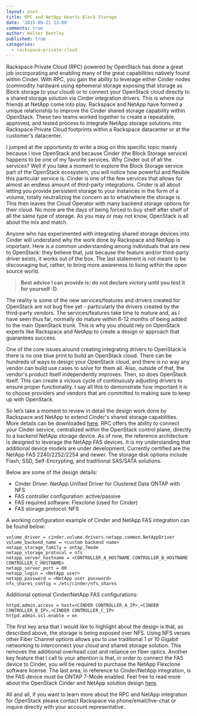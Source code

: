 ```yaml
---
layout: post
title: RPC and NetApp Hearts Block Storage
date: '2015-09-21 13:00'
comments: true
author: Walter Bentley
published: true
categories:
  - rackspace-private-cloud
---
```


Rackspace Private Cloud (RPC) powered by OpenStack has done a great job incorporating and enabling many of the great capabilities natively found within Cinder.  With RPC, you gain the ability to leverage either Cinder nodes (commodity hardware using ephemeral storage exposing that storage as Block storage to your cloud) or to connect your OpenStack cloud directly to a shared storage solution via Cinder integration drivers.  This is where our friends at NetApp come into play.  Rackspace and NetApp have formed a unique relationship to improve the Cinder shared storage capability within OpenStack.  These two teams worked together to create a repeatable, approved, and tested process to integrate NetApp storage solutions into Rackspace Private Cloud footprints within a Rackspace datacenter or at the customer's datacenter.

<!-- more -->

I jumped at the opportunity to write a blog on this specific topic mainly because I love OpenStack and because Cinder (the Block Storage service) happens to be one of my favorite services.  Why Cinder out of all the services?  Well if you take a moment to explore the Block Storage service part of the OpenStack ecosystem, you will notice how powerful and flexible this particular service is.  Cinder is one of the few services that allows for almost an endless amount of third-party integrations.  Cinder is all about letting you provide persistent storage to your instances in the form of a volume, totally neutralizing the concern as to what/where the storage is.  This then leaves the Cloud Operator with many backend storage options for their cloud.  No more are the days of being forced to buy shelf after shelf of all the same type of storage.  As you may or may not know, OpenStack is all about the mix and match.

Anyone who has experimented with integrating shared storage devices into Cinder will understand why the work done by Rackspace and NetApp is important.  Here is a common understanding among individuals that are new to OpenStack: they believe that, just because the feature and/or third-party driver exists, it works out of the box.  The last statement is not meant to be discouraging but, rather, to bring more awareness to living within the open source world.  

>**Best advice I can provide is: do not declare victory until you test it for yourself :D.**

The reality is some of the new services/features and drivers created for OpenStack are not bug free yet - particularly the drivers created by the third-party vendors.  The services/features take time to mature and, as I have seen thus far, normally do mature within 6-12 months of being added to the main OpenStack trunk.  This is why you should rely on OpenStack experts like Rackspace and NetApp to create a design or approach that guarantees success.
 
One of the core issues around creating integrating drivers to OpenStack is there is no one blue print to build an OpenStack cloud.  There can be hundreds of ways to design your OpenStack cloud, and there is no way any vendor can build use cases to solve for them all.  Also, outside of that, the vendor's product itself independently improves.  Then, so does OpenStack itself.  This can create a vicious cycle of continuously adjusting drivers to ensure proper functionality.  I say all this to demonstrate how important it is to choose providers and vendors that are committed to making sure to keep up with OpenStack.
 
So let’s take a moment to review in detail the design work done by Rackspace and NetApp to extend Cinder's shared storage capabilities.  More details can be downloaded [here](http://solutionconnection.netapp.com/Core/DownloadDoc.aspx?documentID=125690&contentID=236630).  RPC offers the ability to connect your Cinder service, centralized within the OpenStack control plane, directly to a backend NetApp storage device.  As of now, the reference architecture is designed to  leverage the NetApp FAS devices.  It is my understanding that additional device models are under development.  Currently certified are the NetApp FAS 2240/2252/2254 and newer.  The storage disk options include Flash, SSD, Self-Encrypting, and traditional SAS/SATA solutions.

Below are some of the design details:

* Cinder Driver: NetApp Unified Driver for Clustered Data ONTAP with NFS
* FAS controller configuration: active/passive
* FAS required software:  Flexclone (used for Cinder)
* FAS storage protocol:  NFS

A working configuration example of Cinder and NetApp FAS integration can be found below:

	volume_driver = cinder.volume.drivers.netapp.common.NetAppDriver
	volume_backend_name = <custom backend name>
	netapp_storage_family = ontap_7mode
	netapp_storage_protocol = nfs
	netapp_server_hostname = <CONTROLLER_A_HOSTNAME CONTROLLER_B_HOSTNAME CONTROLLER_C_HOSTNAME>
	netapp_server_port = 80
	netapp_login = <NetApp user>
	netapp_password = <NetApp user password>
	nfs_shares_config = /etc/cinder/nfs_shares

Additional optional Cinder/NetApp FAS configurations:

	httpd.admin.access = host=<CINDER CONTROLLER_A_IP>,<CINDER CONTROLLER_B_IP>,<CINDER CONTROLLER_C_IP>
	httpd.admin.ssl.enable = on

The first key area that I would like to highlight about the design is that, as described above, the storage is being exposed over NFS.  Using NFS verses other Fiber Channel options allows you to use traditional 1 or 10 Gigabit networking to interconnect your cloud and shared storage solution.  This removes the additional overhead cost and reliance on fiber optics.  Another key feature that I call to your attention is that, in order to connect the FAS device to Cinder, you will be required to purchase the NetApp Flexclone software license.  The last area, in reference to Cinder/NetApp integration, is the FAS device must be ONTAP 7-Mode enabled.  Feel free to read more about the OpenStack Cinder and NetApp solution design [here](http://community.netapp.com/fukiw75442/attachments/fukiw75442/virtualization-and-cloud-articles-and-resources/459/1/TR-4323-DESIGN-0814_Highly_Available_OpenStack_Deployment_with_NetApp_Storage.pdf#page=41&zoom=auto,84,373).

All and all, if you want to learn more about the RPC and NetApp integration for OpenStack please contact Rackspace via phone/email/live-chat or inquire directly with your account representative.